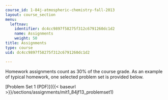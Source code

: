 ```yaml
---
course_id: 1-84j-atmospheric-chemistry-fall-2013
layout: course_section
menu:
  leftnav:
    identifier: dc4cc9897f58275f312c6791260dc1d2
    name: Assignments
    weight: 50
title: Assignments
type: course
uid: dc4cc9897f58275f312c6791260dc1d2

---
```


Homework assignments count as 30% of the course grade. As an example of typical homework, one selected problem set is provided below.

[Problem Set 1 (PDF)]({{< baseurl >}}/sections/assignments/mit1_84jf13_problemset1)